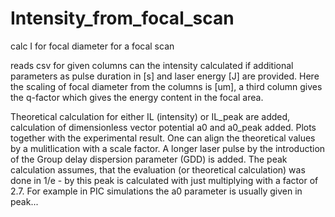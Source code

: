 # Intensity_from_focal_scan
calc I for focal diameter for a focal scan


reads csv 
for given columns can the intensity calculated if additional parameters as pulse duration in [s] and laser energy [J] are provided. Here the scaling of focal diameter from the columns is [um], a third column gives the q-factor which gives the 
energy content in the focal area. 

Theoretical calculation for either IL (intensity) or IL_peak are added, calculation of dimensionless vector potential a0 and a0_peak
added. Plots together with the experimental result. 
One can align the theoretical values by a mulitlication with a scale factor. 
A longer laser pulse by the introduction of the Group delay dispersion parameter (GDD) is added. 
The peak calculation assumes, that the evaluation (or theoretical calculation) was done in 1/e - by this peak is calculated with just multiplying with a factor of 2.7. For example in PIC simulations the a0 parameter is usually given in peak...

